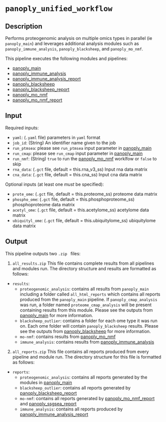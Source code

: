 # ```panoply_unified_workflow```

## Description
Performs proteogenomic analysis on multiple omics types in parallel (ie ```panoply_main```) and leverages additional analysis modules such as ```panoply_immune_analysis```, ```panoply_blacksheep```, and ```panoply_mo_nmf```.

This pipeline executes the following modules and pipelines:

* [panoply_main](./Pipelines%3A-panoply_main)
* [panoply_immune_analysis](./Data-Analysis-Modules%3A-panoply_immune_analysis)
* [panoply_immune_analysis_report](./Report-Modules%3A-panoply_immune_analysis_report)
* [panoply_blacksheep](./Data-Analysis-Modules%3A-panoply_blacksheep)
* [panoply_blacksheep_report](./Report-Modules%3A-panoply_blacksheep_report)
* [panoply_mo_nmf](./Data-Analysis-Modules%3A-panoply_mo_nmf)
* [panoply_mo_nmf_report](./Report-Modules%3A-panoply_mo_nmf_report)

## Input

Required inputs:

* ```yaml```: (`.yaml` file) parameters in `yaml` format
* ```job_id```: (String) An identifier name given to the job
* ```run_ptmsea```: please see `run_ptmsea` input parameter in [panoply_main](./Pipelines%3A-panoply_main)
* ```run_cmap```: please see `run_cmap` input parameter in [panoply_main](./Pipelines%3A-panoply_main)
* ```run_nmf```: (String) ```true``` to run the [panoply_mo_nmf](./Data-Analysis-Modules%3A-panoply_mo_nmf) worklfow or ```false``` to skip
* ```rna_data```: (`.gct` file, default = this.rna_v3_ss) Input rna data matrix
* ```cna_data```: (`.gct` file, default = this.cna_ss) Input cna data matrix

Optional inputs (at least one *must* be specified):

* ```prote_ome```: (`.gct` file, default = this.proteome_ss) proteome data matrix
* ```phospho_ome```: (`.gct` file, default = this.phosphoproteome_ss) phosphoproteome data matrix
* ```acetyl_ome```: (`.gct` file, default = this.acetylome_ss) acetylome data matrix
* ```ubiquityl_ome```: (`.gct` file, default = this.ubiquitylome_ss) ubiquitylome data matrix

## Output
This pipeline outputs two `.zip	` files:

1. `all_results.zip` 
This file contains complete results from all pipelines and modules run. The directory structure and results are formatted as follows:

* `results`:
	- `proteogenomic_analysis`: contains all results from `panoply_main` including a folder called `all_html_reports` which contains all reports produced from the `panoply_main` pipeline. If `panoply_cmap_analysis` was run, a folder named `proteome_cmap_analysis` will be present containing results from this module. Please see the outputs from [panoply_main](./Pipelines%3A-panoply_main) for more information.
	- `blacksheep_outlier`: contains a folder for each ome type it was run on. Each ome folder will contain `panoply_blacksheep` results. Please see the outputs from [panoply_blacksheep](./Data-Analysis-Modules%3A-panoply_blacksheep) for more information.
	- `mo-nmf`: contains results from [panoply_mo_nmf](./Data-Analysis-Modules%3A-panoply_mo_nmf)
	- `immune_analysis`: contains results from [panoply_immune_analysis](./Data-Analysis-Modules%3A-panoply_immune_analysis)

2. `all_reports.zip`
This file contains all reports produced from every pipeline and module run. The directory structure for this file is formatted as follows:

* `reports`:
	- `proteogenomic_analysis`: contains all reports generated by the modules in [panoply_main](./Pipelines%3A-panoply_main)
	- `blacksheep_outlier`: contains all reports generated by [panoply_blacksheep_report](./Report-Modules%3A-panoply_blacksheep_report)
	- `mo-nmf`: contains all reports generated by [panoply_mo_nmf_report](./Report-Modules%3A-panoply_mo_nmf_report) and [panoply_ssgsea_report](./Report-Modules%3A-panoply_ssgsea_report)
	- `immune_analysis`: contains all reports produced by [panoply_immune_analysis_report](./Report-Modules%3A-panoply_immune_analysis_report)
